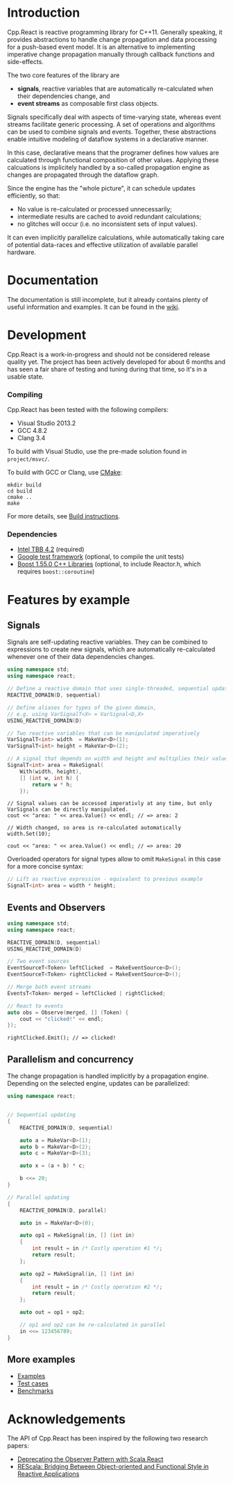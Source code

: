 # Introduction
Cpp.React is reactive programming library for C++11.
Generally speaking, it provides abstractions to handle change propagation and data processing for a push-based event model.
It is an alternative to implementing imperative change propagation manually through callback functions and side-effects.

The two core features of the library are

* **signals**, reactive variables that are automatically re-calculated when their dependencies change, and
* **event streams** as composable first class objects.

Signals specifically deal with aspects of time-varying state, whereas event streams facilitate generic processing.
A set of operations and algorithms can be used to combine signals and events.
Together, these abstractions enable intuitive modeling of dataflow systems in a declarative manner.

In this case, declarative means that the programer defines how values are calculated through functional composition of other values.
Applying these calcuations is implicitely handled by a so-called propagation engine as changes are propagated through the dataflow graph.

Since the engine has the "whole picture", it can schedule updates efficiently, so that:

* No value is re-calculated or processed unnecessarily;
* intermediate results are cached to avoid redundant calculations;
* no glitches will occur (i.e. no inconsistent sets of input values).

It can even implicitly parallelize calculations, while automatically taking care of potential data-races and effective utilization of available parallel hardware.

# Documentation
The documentation is still incomplete, but it already contains plenty of useful information and examples.
It can be found in the [wiki](https://github.com/schlangster/cpp.react/wiki).

# Development
Cpp.React is a work-in-progress and should not be considered release quality yet.
The project has been actively developed for about 6 months and has seen a fair share of testing and tuning during that time, so it's in a usable state.

### Compiling
Cpp.React has been tested with the following compilers:

* Visual Studio 2013.2
* GCC 4.8.2
* Clang 3.4

To build with Visual Studio, use the pre-made solution found in `project/msvc/`.

To build with GCC or Clang, use [CMake](http://www.cmake.org/):
```
mkdir build
cd build
cmake ..
make
```

For more details, see [Build instructions](https://github.com/schlangster/cpp.react/wiki/Build-instructions).

### Dependencies
* [Intel TBB 4.2](https://www.threadingbuildingblocks.org/) (required)
* [Google test framework](https://code.google.com/p/googletest/) (optional, to compile the unit tests)
* [Boost 1.55.0 C++ Libraries](http://www.boost.org/) (optional, to include Reactor.h, which requires `boost::coroutine`)

# Features by example

## Signals

Signals are self-updating reactive variables.
They can be combined to expressions to create new signals, which are automatically re-calculated whenever one of their data dependencies changes.

```C++
using namespace std;
using namespace react;

// Define a reactive domain that uses single-threaded, sequential updating
REACTIVE_DOMAIN(D, sequential)

// Define aliases for types of the given domain,
// e.g. using VarSignalT<X> = VarSignal<D,X>
USING_REACTIVE_DOMAIN(D)

// Two reactive variables that can be manipulated imperatively
VarSignalT<int> width  = MakeVar<D>(1);
VarSignalT<int> height = MakeVar<D>(2);

// A signal that depends on width and height and multiplies their values
SignalT<int> area = MakeSignal(
    With(width, height),
    [] (int w, int h) {
        return w * h;
    });
```
```
// Signal values can be accessed imperativly at any time, but only VarSignals can be directly manipulated.
cout << "area: " << area.Value() << endl; // => area: 2

// Width changed, so area is re-calculated automatically
width.Set(10);

cout << "area: " << area.Value() << endl; // => area: 20
```

Overloaded operators for signal types allow to omit `MakeSignal` in this case for a more concise syntax:
```C++
// Lift as reactive expression - equivalent to previous example
SignalT<int> area = width * height;
```

## Events and Observers

```C++
using namespace std;
using namespace react;

REACTIVE_DOMAIN(D, sequential)
USING_REACTIVE_DOMAIN(D)

// Two event sources
EventSourceT<Token> leftClicked  = MakeEventSource<D>();
EventSourceT<Token> rightClicked = MakeEventSource<D>();

// Merge both event streams
EventsT<Token> merged = leftClicked | rightClicked;

// React to events
auto obs = Observe(merged, [] (Token) {
    cout << "clicked!" << endl;
});
```
```
rightClicked.Emit(); // => clicked!
```

## Parallelism and concurrency

The change propagation is handled implicitly by a propagation engine.
Depending on the selected engine, updates can be parallelized:

```C++
using namespace react;


// Sequential updating
{
    REACTIVE_DOMAIN(D, sequential)

    auto a = MakeVar<D>(1);
    auto b = MakeVar<D>(2);
    auto c = MakeVar<D>(3);

    auto x = (a + b) * c;

    b <<= 20;
}

// Parallel updating
{
    REACTIVE_DOMAIN(D, parallel)

    auto in = MakeVar<D>(0);

    auto op1 = MakeSignal(in, [] (int in)
    {
        int result = in /* Costly operation #1 */;
        return result;
    };

    auto op2 = MakeSignal(in, [] (int in)
    {
        int result = in /* Costly operation #2 */;
        return result;
    };

    auto out = op1 + op2;

    // op1 and op2 can be re-calculated in parallel
    in <<= 123456789;
}
```

## More examples

* [Examples](https://github.com/schlangster/cpp.react/tree/master/examples/src)
* [Test cases](https://github.com/schlangster/cpp.react/tree/master/tests/src)
* [Benchmarks](https://github.com/schlangster/cpp.react/blob/master/benchmarks/src/BenchmarkLifeSim.h)

# Acknowledgements

The API of Cpp.React has been inspired by the following two research papers:

* [Deprecating the Observer Pattern with Scala.React](http://infoscience.epfl.ch/record/176887/files/DeprecatingObservers2012.pdf)
* [REScala: Bridging Between Object-oriented and Functional Style in Reactive Applications](http://www.stg.tu-darmstadt.de/media/st/research/rescala_folder/REScala-Bridging-The-Gap-Between-Object-Oriented-And-Functional-Style-In-Reactive-Applications.pdf)
